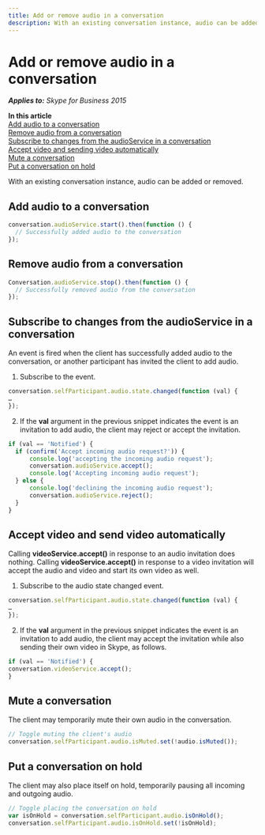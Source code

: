 ```yaml
---
title: Add or remove audio in a conversation
description: With an existing conversation instance, audio can be added or removed.
---
```


# Add or remove audio in a conversation


 _**Applies to:** Skype for Business 2015_

 **In this article**  
[Add audio to a conversation](#sectionSection0)  
[Remove audio from a conversation](#sectionSection1)  
[Subscribe to changes from the audioService in a conversation](#sectionSection2)  
[Accept video and sending video automatically](#sectionSection3)  
[Mute a conversation](#sectionSection4)  
[Put a conversation on hold](#sectionSection5)  


With an existing conversation instance, audio can be added or removed. 

## Add audio to a conversation
<a name="sectionSection0"> </a>



  ```js
  conversation.audioService.start().then(function () {
	// Successfully added audio to the conversation
});

  ```


## Remove audio from a conversation
<a name="sectionSection1"> </a>




  ```js
  Conversation.audioService.stop().then(function () {
	// Successfully removed audio from the conversation
});

  ```


## Subscribe to changes from the audioService in a conversation
<a name="sectionSection2"> </a>

An event is fired when the client has successfully added audio to the conversation, or another participant has invited the client to add audio. 


1. Subscribe to the event.
    

  ```js
  conversation.selfParticipant.audio.state.changed(function (val) {
…
});

  ```

2. If the **val** argument in the previous snippet indicates the event is an invitation to add audio, the client may reject or accept the invitation.
    

  ```js
  if (val == 'Notified') {
    if (confirm('Accept incoming audio request?')) {
        console.log('accepting the incoming audio request');
        conversation.audioService.accept();
        console.log('Accepting incoming audio request');
    } else {
        console.log('declining the incoming audio request');
        conversation.audioService.reject();
    }
}
  ```


## Accept video and send video automatically
<a name="sectionSection3"> </a>

Calling **videoService.accept()** in response to an audio invitation does nothing. Calling **videoService.accept()** in response to a video invitation will accept the audio and video and start its own video as well.


1. Subscribe to the audio state changed event.
    

  ```js
  conversation.selfParticipant.audio.state.changed(function (val) {
…
});

  ```

2. If the **val** argument in the previous snippet indicates the event is an invitation to add audio, the client may accept the invitation while also sending their own video in Skype, as follows.

    
  ```js
  if (val == 'Notified') {
conversation.videoService.accept();
}

  ```


## Mute a conversation
<a name="sectionSection4"> </a>


The client may temporarily mute their own audio in the conversation.
    

  ```js
  // Toggle muting the client's audio
conversation.selfParticipant.audio.isMuted.set(!audio.isMuted());

  ```


## Put a conversation on hold
<a name="sectionSection5"> </a>

The client may also place itself on hold, temporarily pausing all incoming and outgoing audio.
    

  ```js
  // Toggle placing the conversation on hold
var isOnHold = conversation.selfParticipant.audio.isOnHold();
conversation.selfParticipant.audio.isOnHold.set(!isOnHold);

  ```

